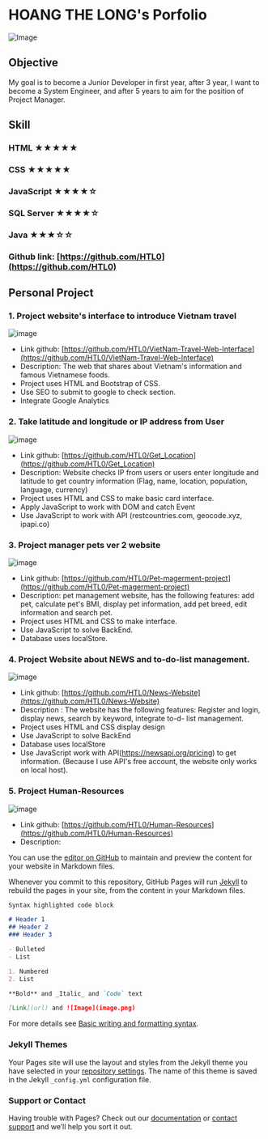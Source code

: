 # HOANG THE LONG's Porfolio
![Image](image/image.png)
## Objective
My goal is to become a Junior Developer in first year, after 3 year, I want to become a System Engineer, and after 5 years to aim for the position of Project Manager.

## Skill
### HTML ★★★★★
### CSS ★★★★★
### JavaScript ★★★★☆
### SQL Server ★★★★☆
### Java ★★★☆☆
### Github link: [https://github.com/HTL0](https://github.com/HTL0)


## Personal Project
### 1. Project website's interface to introduce Vietnam travel
![image](image/Vietnam-Travel.png)
- Link github: [https://github.com/HTL0/VietNam-Travel-Web-Interface](https://github.com/HTL0/VietNam-Travel-Web-Interface)
- Description: The web that shares about Vietnam's information and famous Vietnamese foods.
- Project uses HTML and Bootstrap of CSS.
- Use SEO to submit to google to check section.
- Integrate Google Analytics

### 2. Take latitude and longitude or IP address from User
![image](image/get_location.png)
- Link github: [https://github.com/HTL0/Get_Location](https://github.com/HTL0/Get_Location)
- Description: Website checks IP from users or users enter longitude and latitude to get country information (Flag, name, location, population, language, currency)
- Project uses HTML and CSS to make basic card interface.
- Apply JavaScript to work with DOM and catch Event
- Use JavaScript to work with API (restcountries.com, geocode.xyz, ipapi.co)

### 3. Project manager pets ver 2 website
![image](image/Pet-Management.png)
- Link github: [https://github.com/HTL0/Pet-magerment-project](https://github.com/HTL0/Pet-magerment-project)
- Description: pet management website, has the following features: add pet, calculate pet's BMI, display pet information, add pet breed, edit information and search pet.
- Project uses HTML and CSS to make interface.
- Use JavaScript to solve BackEnd.
- Database uses localStore.

### 4. Project Website about NEWS and to-do-list management.
![image](image/News-and-Todo-List.png)
- Link github: [https://github.com/HTL0/News-Website](https://github.com/HTL0/News-Website)
- Description : The website has the following features: Register and login, display news, search by keyword, integrate to-d- list management.
- Project uses HTML and CSS display design
- Use JavaScript to solve BackEnd
- Database uses localStore
- Use JavaScript work with API(https://newsapi.org/pricing) to get information. (Because I use API's free account, the website only works on local host).

### 5. Project Human-Resources
![image](image/Human-Resources.png)
- Link github: [https://github.com/HTL0/Human-Resources](https://github.com/HTL0/Human-Resources)
- Description:


You can use the [editor on GitHub](https://github.com/HTL0) to maintain and preview the content for your website in Markdown files.

Whenever you commit to this repository, GitHub Pages will run [Jekyll](https://jekyllrb.com/) to rebuild the pages in your site, from the content in your Markdown files.
```markdown
Syntax highlighted code block

# Header 1
## Header 2
### Header 3

- Bulleted
- List

1. Numbered
2. List

**Bold** and _Italic_ and `Code` text

[Link](url) and ![Image](image.png)
```

For more details see [Basic writing and formatting syntax](https://docs.github.com/en/github/writing-on-github/getting-started-with-writing-and-formatting-on-github/basic-writing-and-formatting-syntax).

### Jekyll Themes

Your Pages site will use the layout and styles from the Jekyll theme you have selected in your [repository settings](https://github.com/HTL0/HTL0/settings/pages). The name of this theme is saved in the Jekyll `_config.yml` configuration file.

### Support or Contact

Having trouble with Pages? Check out our [documentation](https://docs.github.com/categories/github-pages-basics/) or [contact support](https://support.github.com/contact) and we’ll help you sort it out.
